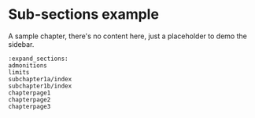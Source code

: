 # Sub-sections example

A sample chapter, there's no content here, just a placeholder to demo the sidebar.

```{toctree}
:expand_sections:
admonitions
limits
subchapter1a/index
subchapter1b/index
chapterpage1
chapterpage2
chapterpage3
```